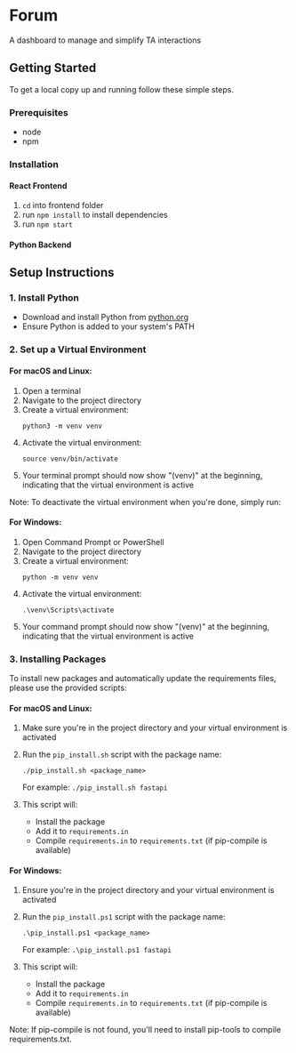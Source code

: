 # Forum

A dashboard to manage and simplify TA interactions

<!-- GETTING STARTED -->

## Getting Started

To get a local copy up and running follow these simple steps.

### Prerequisites

- node
- npm

### Installation

#### React Frontend

1. `cd` into frontend folder
2. run `npm install` to install dependencies
3. run `npm start`

#### Python Backend

## Setup Instructions

### 1. Install Python

- Download and install Python from [python.org](https://www.python.org/downloads/)
- Ensure Python is added to your system's PATH

### 2. Set up a Virtual Environment

#### For macOS and Linux:

1. Open a terminal
2. Navigate to the project directory
3. Create a virtual environment:
   ```
   python3 -m venv venv
   ```
4. Activate the virtual environment:
   ```
   source venv/bin/activate
   ```
5. Your terminal prompt should now show "(venv)" at the beginning, indicating that the virtual environment is active

Note: To deactivate the virtual environment when you're done, simply run:

#### For Windows:

1. Open Command Prompt or PowerShell
2. Navigate to the project directory
3. Create a virtual environment:
   ```
   python -m venv venv
   ```
4. Activate the virtual environment:
   ```
   .\venv\Scripts\activate
   ```
5. Your command prompt should now show "(venv)" at the beginning, indicating that the virtual environment is active

### 3. Installing Packages

To install new packages and automatically update the requirements files, please use the provided scripts:

#### For macOS and Linux:

1. Make sure you're in the project directory and your virtual environment is activated
2. Run the `pip_install.sh` script with the package name:

   ```
   ./pip_install.sh <package_name>
   ```

   For example: `./pip_install.sh fastapi`

3. This script will:
   - Install the package
   - Add it to `requirements.in`
   - Compile `requirements.in` to `requirements.txt` (if pip-compile is available)

#### For Windows:

1. Ensure you're in the project directory and your virtual environment is activated
2. Run the `pip_install.ps1` script with the package name:

   ```
   .\pip_install.ps1 <package_name>
   ```

   For example: `.\pip_install.ps1 fastapi`

3. This script will:
   - Install the package
   - Add it to `requirements.in`
   - Compile `requirements.in` to `requirements.txt` (if pip-compile is available)

Note: If pip-compile is not found, you'll need to install pip-tools to compile requirements.txt.
